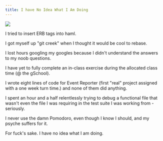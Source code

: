 ```yaml
---
title: I have No Idea What I Am Doing
---
```


![](./woman_computer.png)

I tried to insert ERB tags into haml.

I got myself up "git creek" when I thought it would be cool to rebase. 

I lost hours googling my googles because I didn't understand the
answers to my noob questions.

I have yet to fully complete an in-class exercise during the allocated
class time (@ the gSchool).  

I wrote eight lines of code for Event Reporter (first "real" project
assigned with a one week turn time.) and none of them did
anything.

I spent an hour and a half relentlessly trying to debug a functional
file that wasn't even the file I was requiring in the test suite I was
working from - seriously. 

I never use the damn Pomodoro, even though I know I should, and my psyche suffers for it. 

For fuck's sake. I have no idea what I am doing.
